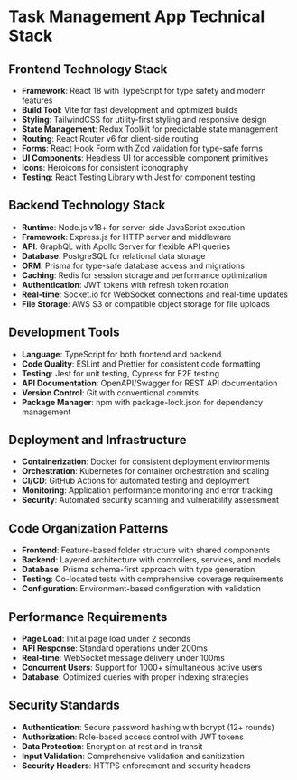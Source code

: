 # Task Management App Technical Stack

## Frontend Technology Stack

- **Framework**: React 18 with TypeScript for type safety and modern features
- **Build Tool**: Vite for fast development and optimized builds
- **Styling**: TailwindCSS for utility-first styling and responsive design
- **State Management**: Redux Toolkit for predictable state management
- **Routing**: React Router v6 for client-side routing
- **Forms**: React Hook Form with Zod validation for type-safe forms
- **UI Components**: Headless UI for accessible component primitives
- **Icons**: Heroicons for consistent iconography
- **Testing**: React Testing Library with Jest for component testing

## Backend Technology Stack

- **Runtime**: Node.js v18+ for server-side JavaScript execution
- **Framework**: Express.js for HTTP server and middleware
- **API**: GraphQL with Apollo Server for flexible API queries
- **Database**: PostgreSQL for relational data storage
- **ORM**: Prisma for type-safe database access and migrations
- **Caching**: Redis for session storage and performance optimization
- **Authentication**: JWT tokens with refresh token rotation
- **Real-time**: Socket.io for WebSocket connections and real-time updates
- **File Storage**: AWS S3 or compatible object storage for file uploads

## Development Tools

- **Language**: TypeScript for both frontend and backend
- **Code Quality**: ESLint and Prettier for consistent code formatting
- **Testing**: Jest for unit testing, Cypress for E2E testing
- **API Documentation**: OpenAPI/Swagger for REST API documentation
- **Version Control**: Git with conventional commits
- **Package Manager**: npm with package-lock.json for dependency management

## Deployment and Infrastructure

- **Containerization**: Docker for consistent deployment environments
- **Orchestration**: Kubernetes for container orchestration and scaling
- **CI/CD**: GitHub Actions for automated testing and deployment
- **Monitoring**: Application performance monitoring and error tracking
- **Security**: Automated security scanning and vulnerability assessment

## Code Organization Patterns

- **Frontend**: Feature-based folder structure with shared components
- **Backend**: Layered architecture with controllers, services, and models
- **Database**: Prisma schema-first approach with type generation
- **Testing**: Co-located tests with comprehensive coverage requirements
- **Configuration**: Environment-based configuration with validation

## Performance Requirements

- **Page Load**: Initial page load under 2 seconds
- **API Response**: Standard operations under 200ms
- **Real-time**: WebSocket message delivery under 100ms
- **Concurrent Users**: Support for 1000+ simultaneous active users
- **Database**: Optimized queries with proper indexing strategies

## Security Standards

- **Authentication**: Secure password hashing with bcrypt (12+ rounds)
- **Authorization**: Role-based access control with JWT tokens
- **Data Protection**: Encryption at rest and in transit
- **Input Validation**: Comprehensive validation and sanitization
- **Security Headers**: HTTPS enforcement and security headers